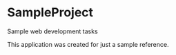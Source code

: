 # SampleProject
Sample web development tasks


This application was created for just a sample reference.
